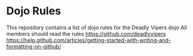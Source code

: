 Dojo Rules
==========

This repository contains a list of dojo rules for the Deadly Vipers dojo
All members should read the rules
https://github.com/deadlyvipers
https://help.github.com/articles/getting-started-with-writing-and-formatting-on-github/

